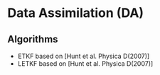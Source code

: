 Data Assimilation (DA)
========================

Algorithms
------------

- ETKF based on [Hunt et al. Physica D(2007)]
- LETKF based on [Hunt et al. Physica D(2007)]
